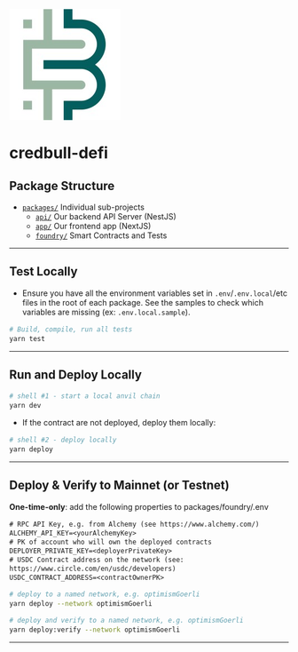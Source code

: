 <img src="credbull-logo.jpg"/>

# credbull-defi

## Package Structure

* [`packages/`](./packages) Individual sub-projects
    * [`api/`](./packages/api) Our backend API Server (NestJS)
    * [`app/`](./packages/api) Our frontend app (NextJS)
    * [`foundry/`](./packages/foundry) Smart Contracts and Tests

---

## Test Locally

- Ensure you have all the environment variables set in `.env`/`.env.local`/etc files in the root of each package. See
  the samples to check which variables are missing (ex: `.env.local.sample`).

```bash
# Build, compile, run all tests
yarn test
```
---

## Run and Deploy Locally

```bash
# shell #1 - start a local anvil chain
yarn dev
```

- If the contract are not deployed, deploy them locally:

```bash
# shell #2 - deploy locally
yarn deploy
```

---

## Deploy & Verify to Mainnet (or Testnet)

**One-time-only**: add the following properties to packages/foundry/.env

```properties
# RPC API Key, e.g. from Alchemy (see https://www.alchemy.com/)
ALCHEMY_API_KEY=<yourAlchemyKey>
# PK of account who will own the deployed contracts 
DEPLOYER_PRIVATE_KEY=<deployerPrivateKey>
# USDC Contract address on the network (see: https://www.circle.com/en/usdc/developers) 
USDC_CONTRACT_ADDRESS=<contractOwnerPK>
```

```bash
# deploy to a named network, e.g. optimismGoerli
yarn deploy --network optimismGoerli
```

```bash
# deploy and verify to a named network, e.g. optimismGoerli
yarn deploy:verify --network optimismGoerli
```

---

